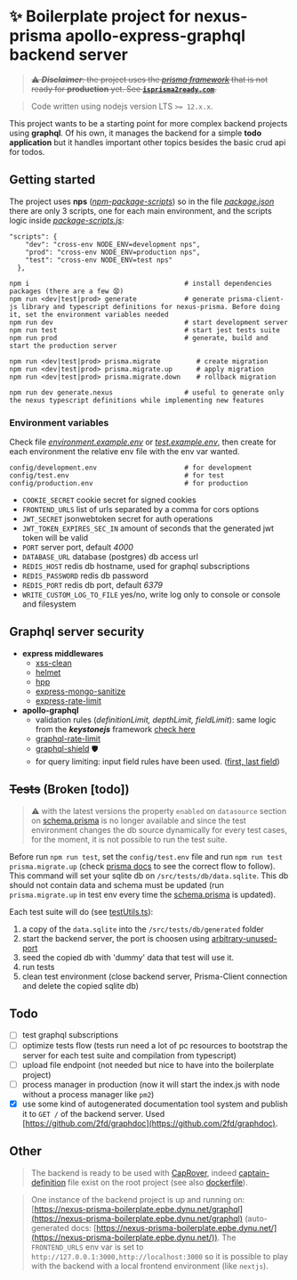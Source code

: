 # ✨ Boilerplate project for nexus-prisma apollo-express-graphql backend server

> ~~⚠️ **_Disclaimer_**: the project uses the [_prisma framework_](https://github.com/prisma/prisma) that is not ready for **production** yet. See [**`isprisma2ready.com`**](https://www.isprisma2ready.com).~~

> Code written using nodejs version LTS `>= 12.x.x`.

This project wants to be a starting point for more complex backend projects using **graphql**. Of his own, it manages the backend for a simple **todo application** but it handles important other topics besides the basic crud api for todos.

## Getting started

The project uses **nps** ([_npm-package-scripts_](https://github.com/sezna/nps)) so in the file [_package.json_](/package.json) there are only 3 scripts, one for each main environment, and the scripts logic inside [_package-scripts.js_](/package-scripts.js):

```
"scripts": {
    "dev": "cross-env NODE_ENV=development nps",
    "prod": "cross-env NODE_ENV=production nps",
    "test": "cross-env NODE_ENV=test nps"
  },
```

```
npm i                                       # install dependencies packages (there are a few 😧)
npm run <dev|test|prod> generate            # generate prisma-client-js library and typescript definitions for nexus-prisma. Before doing it, set the environment variables needed
npm run dev                                 # start development server
npm run test                                # start jest tests suite
npm run prod                                # generate, build and start the production server

npm run <dev|test|prod> prisma.migrate         # create migration
npm run <dev|test|prod> prisma.migrate.up      # apply migration
npm run <dev|test|prod> prisma.migrate.down    # rollback migration

npm run dev generate.nexus                  # useful to generate only the nexus typescript definitions while implementing new features
```

### Environment variables

Check file [_environment.example.env_](/config/environment.example.env) or [_test.example.env_](/config/test.example.env), then create for each environment the relative env file with the env var wanted.

```
config/development.env                      # for development
config/test.env                             # for test
config/production.env                       # for production
```

- `COOKIE_SECRET` cookie secret for signed cookies
- `FRONTEND_URLS` list of urls separated by a comma for cors options
- `JWT_SECRET` jsonwebtoken secret for auth operations
- `JWT_TOKEN_EXPIRES_SEC_IN` amount of seconds that the generated jwt token will be valid
- `PORT` server port, default _4000_
- `DATABASE_URL` database (postgres) db access url
- `REDIS_HOST` redis db hostname, used for graphql subscriptions
- `REDIS_PASSWORD` redis db password
- `REDIS_PORT` redis db port, default _6379_
- `WRITE_CUSTOM_LOG_TO_FILE` yes/no, write log only to console or console and filesystem

## Graphql server security

- **express middlewares**
  - [xss-clean](https://github.com/jsonmaur/xss-clean)
  - [helmet](https://github.com/helmetjs/helmet)
  - [hpp](https://github.com/analog-nico/hpp)
  - [express-mongo-sanitize](https://github.com/fiznool/express-mongo-sanitize)
  - [express-rate-limit](https://github.com/nfriedly/express-rate-limit)
- **apollo-graphql**
  - validation rules (_definitionLimit, depthLimit, fieldLimit_): same logic from the **_keystonejs_** framework [check here](https://github.com/keystonejs/keystone/blob/master/packages/app-graphql/validation.js)
  - [graphql-rate-limit](https://github.com/teamplanes/graphql-rate-limit)
  - [graphql-shield](https://github.com/maticzav/graphql-shield) 🛡️
  - for query limiting: input field rules have been used. ([first, last field](/src/server/middlewares/permissions/inputRules.ts))

## ~~Tests~~ (Broken [todo])

> ⚠️ with the latest versions the property `enabled` on `datasource` section on [schema.prisma](/prisma/schema.prisma) is no longer available and since the test environment changes the db source dynamically for every test cases, for the moment, it is not possible to run the test suite.

Before run `npm run test`, set the `config/test.env` file and run `npm run test prisma.migrate.up` (check [prisma docs](https://www.prisma.io/docs/) to see the correct flow to follow). This command will set your sqlite db on `/src/tests/db/data.sqlite`. This db should not contain data and schema must be updated (run `prisma.migrate.up` in test env every time the [schema.prisma](/prisma/schema.prisma) is updated).

Each test suite will do (see [testUtils.ts](/src/tests/helpers/testUtils.ts)):

1. a copy of the `data.sqlite` into the `/src/tests/db/generated` folder
2. start the backend server, the port is choosen using [arbitrary-unused-port](https://github.com/ntkme/arbitrary-unused-port)
3. seed the copied db with 'dummy' data that test will use it.
4. run tests
5. clean test environment (close backend server, Prisma-Client connection and delete the copied sqlite db)

## Todo

- [ ] test graphql subscriptions
- [ ] optimize tests flow (tests run need a lot of pc resources to bootstrap the server for each test suite and compilation from typescript)
- [ ] upload file endpoint (not needed but nice to have into the boilerplate project)
- [ ] process manager in production (now it will start the index.js with node without a process manager like `pm2`)
- [x] use some kind of autogenerated documentation tool system and publish it to `GET /` of the backend server. Used [https://github.com/2fd/graphdoc](https://github.com/2fd/graphdoc).

## Other

> The backend is ready to be used with [CapRover](https://caprover.com/), indeed [captain-definition](/captain-definition) file exist on the root project (see also [dockerfile](/dockerfile)).

> One instance of the backend project is up and running on: [https://nexus-prisma-boilerplate.epbe.dynu.net/graphql](https://nexus-prisma-boilerplate.epbe.dynu.net/graphql) (auto-generated docs: [https://nexus-prisma-boilerplate.epbe.dynu.net/](https://nexus-prisma-boilerplate.epbe.dynu.net/)). The `FRONTEND_URLS` env var is set to `http://127.0.0.1:3000,http://localhost:3000` so it is possible to play with the backend with a local frontend environment (like `nextjs`).
